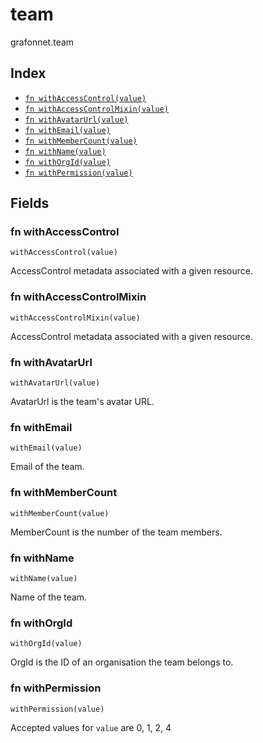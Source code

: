 # team

grafonnet.team

## Index

* [`fn withAccessControl(value)`](#fn-withaccesscontrol)
* [`fn withAccessControlMixin(value)`](#fn-withaccesscontrolmixin)
* [`fn withAvatarUrl(value)`](#fn-withavatarurl)
* [`fn withEmail(value)`](#fn-withemail)
* [`fn withMemberCount(value)`](#fn-withmembercount)
* [`fn withName(value)`](#fn-withname)
* [`fn withOrgId(value)`](#fn-withorgid)
* [`fn withPermission(value)`](#fn-withpermission)

## Fields

### fn withAccessControl

```jsonnet
withAccessControl(value)
```

AccessControl metadata associated with a given resource.

### fn withAccessControlMixin

```jsonnet
withAccessControlMixin(value)
```

AccessControl metadata associated with a given resource.

### fn withAvatarUrl

```jsonnet
withAvatarUrl(value)
```

AvatarUrl is the team's avatar URL.

### fn withEmail

```jsonnet
withEmail(value)
```

Email of the team.

### fn withMemberCount

```jsonnet
withMemberCount(value)
```

MemberCount is the number of the team members.

### fn withName

```jsonnet
withName(value)
```

Name of the team.

### fn withOrgId

```jsonnet
withOrgId(value)
```

OrgId is the ID of an organisation the team belongs to.

### fn withPermission

```jsonnet
withPermission(value)
```



Accepted values for `value` are 0, 1, 2, 4
